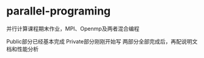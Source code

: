 # parallel-programing
并行计算课程期末作业，MPI、Openmp及两者混合编程

Public部分已经基本完成
Private部分刚刚开始写
两部分全部完成后，再配说明文档和性能分析
